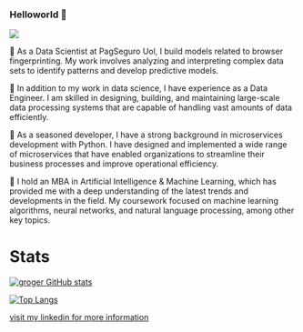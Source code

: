 ### Helloworld 👋

<a href="https://github.com/g-roger?tab=repositories"><img src="https://badges.frapsoft.com/os/v2/open-source.svg?v=103"/></a></p>

🔭 As a Data Scientist at PagSeguro Uol, I build models related to browser fingerprinting. My work involves analyzing and interpreting complex data sets to identify patterns and develop predictive models.

🔭 In addition to my work in data science, I have experience as a Data Engineer. I am skilled in designing, building, and maintaining large-scale data processing systems that are capable of handling vast amounts of data efficiently.

🔭 As a seasoned developer, I have a strong background in microservices development with Python. I have designed and implemented a wide range of microservices that have enabled organizations to streamline their business processes and improve operational efficiency.

🔭 I hold an MBA in Artificial Intelligence & Machine Learning, which has provided me with a deep understanding of the latest trends and developments in the field. My coursework focused on machine learning algorithms, neural networks, and natural language processing, among other key topics.

# Stats

[![groger GitHub stats](https://github-readme-stats.vercel.app/api?username=g-roger&count_private=true&show_icons=true&theme=tokyonight)](https://github.com/anuraghazra/github-readme-stats)

[![Top Langs](https://github-readme-stats.vercel.app/api/top-langs/?username=g-roger&theme=radical&hide=PlpgSQL,jupyter%20notebook,html)](https://github.com/anuraghazra/github-readme-stats)

[visit my linkedin for more information](https://www.linkedin.com/in/gabriel-roger/)
